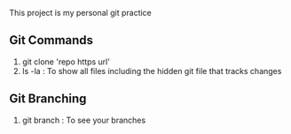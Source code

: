 This project is my personal git practice

## Git Commands
1. git clone 'repo https url' 
2. ls -la : To show all files including the hidden git file that tracks changes

## Git Branching
1. git branch : To see your branches